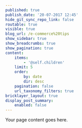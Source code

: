 ```yaml
---
published: true
publish_date: '20-07-2017 12:45'
hide_git_sync_repo_link: false
routable: true
visible: true
blog_url: /e-commerce%20tips
show_sidebar: true
show_breadcrumbs: true
show_pagination: true
content:
    items:
        - '@self.children'
    limit: 5
    order:
        by: date
        dir: desc
    pagination: false
    url_taxonomy_filters: true
bricklayer_layout: true
display_post_summary:
    enabled: false
---
```


Your page content goes here.